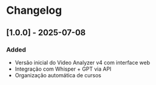 # Changelog

## [1.0.0] - 2025-07-08
### Added
- Versão inicial do Video Analyzer v4 com interface web
- Integração com Whisper + GPT via API
- Organização automática de cursos
